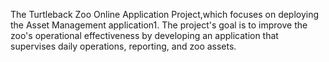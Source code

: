 The Turtleback Zoo Online Application Project,which focuses on deploying the Asset Management application1. The project's goal is to improve the zoo's operational effectiveness by developing an application that supervises daily operations, reporting, and zoo assets.
